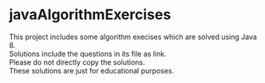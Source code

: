 # javaAlgorithmExercises
This project includes some algorithm execises which are solved using Java 8.<br>
Solutions include the questions in its file as link.<br>
Please do not directly copy the solutions.<br>
These solutions are just for educational purposes.<br>
